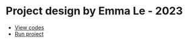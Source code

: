   # Project design by Emma Le - 2023 
  + [View codes](/BitProject/)
  + [Run project](/BitProject/cs30-major-project/index.html)